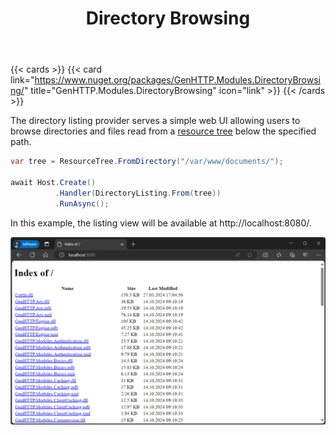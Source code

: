 ﻿---
title: Directory Browsing
description: 'Simple web application to list the contents of a directory via HTTP.'
cascade:
  type: docs
---

{{< cards >}}
{{< card link="https://www.nuget.org/packages/GenHTTP.Modules.DirectoryBrowsing/" title="GenHTTP.Modules.DirectoryBrowsing" icon="link" >}}
{{< /cards >}}

The directory listing provider serves a simple web UI allowing users to browse directories
and files read from a [resource tree](../../concepts/resources) below the specified path.

```csharp
var tree = ResourceTree.FromDirectory("/var/www/documents/");

await Host.Create()
          .Handler(DirectoryListing.From(tree))
          .RunAsync();
```

In this example, the listing view will be available at http://localhost:8080/.

![Directory listing served by the GenHTTP server](listing.png)
